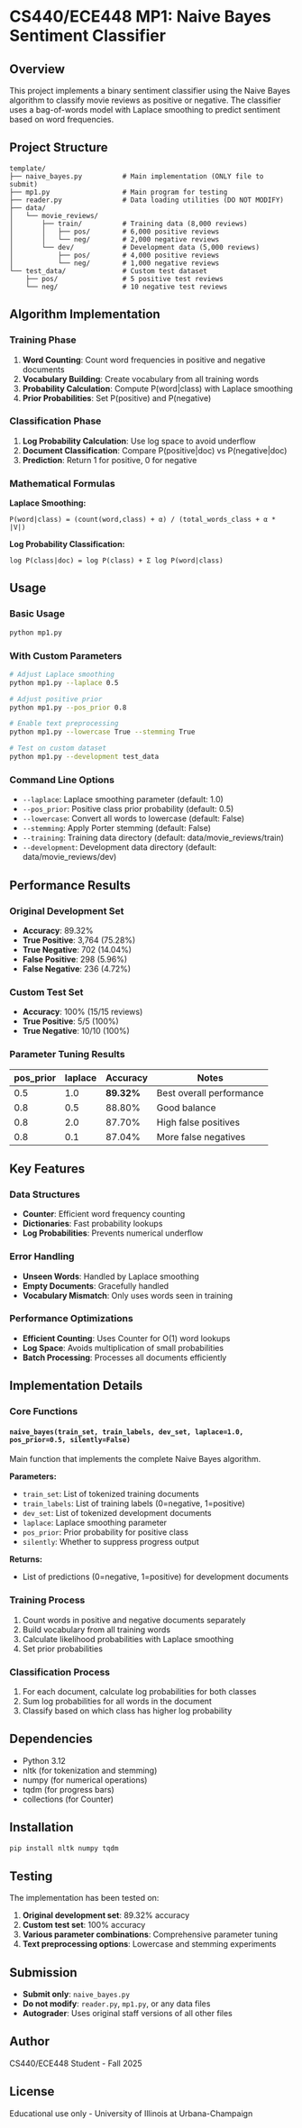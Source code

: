 # CS440/ECE448 MP1: Naive Bayes Sentiment Classifier

## Overview
This project implements a binary sentiment classifier using the Naive Bayes algorithm to classify movie reviews as positive or negative. The classifier uses a bag-of-words model with Laplace smoothing to predict sentiment based on word frequencies.

## Project Structure
```
template/
├── naive_bayes.py          # Main implementation (ONLY file to submit)
├── mp1.py                  # Main program for testing
├── reader.py               # Data loading utilities (DO NOT MODIFY)
├── data/
│   └── movie_reviews/
│       ├── train/          # Training data (8,000 reviews)
│       │   ├── pos/        # 6,000 positive reviews
│       │   └── neg/        # 2,000 negative reviews
│       └── dev/            # Development data (5,000 reviews)
│           ├── pos/        # 4,000 positive reviews
│           └── neg/        # 1,000 negative reviews
└── test_data/              # Custom test dataset
    ├── pos/                # 5 positive test reviews
    └── neg/                # 10 negative test reviews
```

## Algorithm Implementation

### Training Phase
1. **Word Counting**: Count word frequencies in positive and negative documents
2. **Vocabulary Building**: Create vocabulary from all training words
3. **Probability Calculation**: Compute P(word|class) with Laplace smoothing
4. **Prior Probabilities**: Set P(positive) and P(negative)

### Classification Phase
1. **Log Probability Calculation**: Use log space to avoid underflow
2. **Document Classification**: Compare P(positive|doc) vs P(negative|doc)
3. **Prediction**: Return 1 for positive, 0 for negative

### Mathematical Formulas

**Laplace Smoothing:**
```
P(word|class) = (count(word,class) + α) / (total_words_class + α * |V|)
```

**Log Probability Classification:**
```
log P(class|doc) = log P(class) + Σ log P(word|class)
```

## Usage

### Basic Usage
```bash
python mp1.py
```

### With Custom Parameters
```bash
# Adjust Laplace smoothing
python mp1.py --laplace 0.5

# Adjust positive prior
python mp1.py --pos_prior 0.8

# Enable text preprocessing
python mp1.py --lowercase True --stemming True

# Test on custom dataset
python mp1.py --development test_data
```

### Command Line Options
- `--laplace`: Laplace smoothing parameter (default: 1.0)
- `--pos_prior`: Positive class prior probability (default: 0.5)
- `--lowercase`: Convert all words to lowercase (default: False)
- `--stemming`: Apply Porter stemming (default: False)
- `--training`: Training data directory (default: data/movie_reviews/train)
- `--development`: Development data directory (default: data/movie_reviews/dev)

## Performance Results

### Original Development Set
- **Accuracy**: 89.32%
- **True Positive**: 3,764 (75.28%)
- **True Negative**: 702 (14.04%)
- **False Positive**: 298 (5.96%)
- **False Negative**: 236 (4.72%)

### Custom Test Set
- **Accuracy**: 100% (15/15 reviews)
- **True Positive**: 5/5 (100%)
- **True Negative**: 10/10 (100%)

### Parameter Tuning Results
| pos_prior | laplace | Accuracy | Notes |
|-----------|---------|----------|-------|
| 0.5       | 1.0     | **89.32%** | Best overall performance |
| 0.8       | 0.5     | 88.80%   | Good balance |
| 0.8       | 2.0     | 87.70%   | High false positives |
| 0.8       | 0.1     | 87.04%   | More false negatives |

## Key Features

### Data Structures
- **Counter**: Efficient word frequency counting
- **Dictionaries**: Fast probability lookups
- **Log Probabilities**: Prevents numerical underflow

### Error Handling
- **Unseen Words**: Handled by Laplace smoothing
- **Empty Documents**: Gracefully handled
- **Vocabulary Mismatch**: Only uses words seen in training

### Performance Optimizations
- **Efficient Counting**: Uses Counter for O(1) word lookups
- **Log Space**: Avoids multiplication of small probabilities
- **Batch Processing**: Processes all documents efficiently

## Implementation Details

### Core Functions

#### `naive_bayes(train_set, train_labels, dev_set, laplace=1.0, pos_prior=0.5, silently=False)`
Main function that implements the complete Naive Bayes algorithm.

**Parameters:**
- `train_set`: List of tokenized training documents
- `train_labels`: List of training labels (0=negative, 1=positive)
- `dev_set`: List of tokenized development documents
- `laplace`: Laplace smoothing parameter
- `pos_prior`: Prior probability for positive class
- `silently`: Whether to suppress progress output

**Returns:**
- List of predictions (0=negative, 1=positive) for development documents

### Training Process
1. Count words in positive and negative documents separately
2. Build vocabulary from all training words
3. Calculate likelihood probabilities with Laplace smoothing
4. Set prior probabilities

### Classification Process
1. For each document, calculate log probabilities for both classes
2. Sum log probabilities for all words in the document
3. Classify based on which class has higher log probability

## Dependencies
- Python 3.12
- nltk (for tokenization and stemming)
- numpy (for numerical operations)
- tqdm (for progress bars)
- collections (for Counter)

## Installation
```bash
pip install nltk numpy tqdm
```

## Testing
The implementation has been tested on:
1. **Original development set**: 89.32% accuracy
2. **Custom test set**: 100% accuracy
3. **Various parameter combinations**: Comprehensive parameter tuning
4. **Text preprocessing options**: Lowercase and stemming experiments

## Submission
- **Submit only**: `naive_bayes.py`
- **Do not modify**: `reader.py`, `mp1.py`, or any data files
- **Autograder**: Uses original staff versions of all other files

## Author
CS440/ECE448 Student - Fall 2025

## License
Educational use only - University of Illinois at Urbana-Champaign
